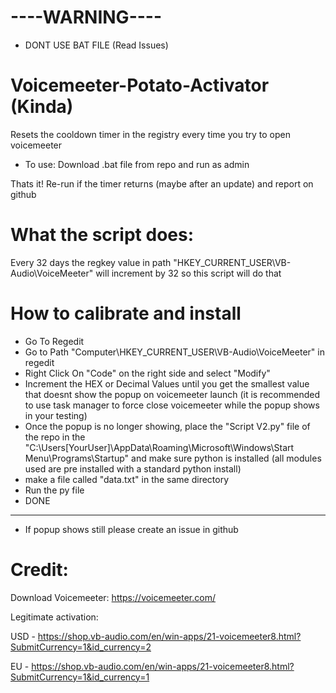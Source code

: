 # ----WARNING----
- DONT USE BAT FILE
(Read Issues)

# Voicemeeter-Potato-Activator (Kinda)
Resets the cooldown timer in the registry every time you try to open voicemeeter

- To use: Download .bat file from repo and run as admin

Thats it!
Re-run if the timer returns (maybe after an update) and report on github

# What the script does: 

Every 32 days the regkey value in path "HKEY_CURRENT_USER\VB-Audio\VoiceMeeter" will increment by 32 so this script will do that

# How to calibrate and install

- Go To Regedit
- Go to Path "Computer\HKEY_CURRENT_USER\VB-Audio\VoiceMeeter" in regedit
- Right Click On "Code" on the right side and select "Modify"
- Increment the HEX or Decimal Values until you get the smallest value that doesnt show the popup on voicemeeter launch (it is recommended to use task manager to force close voicemeeter while the popup shows in your testing)
- Once the popup is no longer showing, place the "Script V2.py" file of the repo in the "C:\Users\[YourUser]\AppData\Roaming\Microsoft\Windows\Start Menu\Programs\Startup" and make sure python is installed (all modules used are pre installed with a standard python install)
- make a file called "data.txt" in the same directory
- Run the py file
- DONE
---
- If popup shows still please create an issue in github

# Credit: 

Download Voicemeeter: https://voicemeeter.com/

Legitimate activation:

USD - https://shop.vb-audio.com/en/win-apps/21-voicemeeter8.html?SubmitCurrency=1&id_currency=2

EU - https://shop.vb-audio.com/en/win-apps/21-voicemeeter8.html?SubmitCurrency=1&id_currency=1
